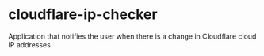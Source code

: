 # cloudflare-ip-checker
Application that notifies the user when there is a change in Cloudflare cloud IP addresses
